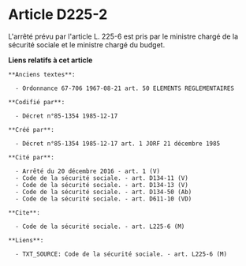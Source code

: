 # Article D225-2

L'arrêté prévu par l'article L. 225-6 est pris par le ministre chargé de la sécurité sociale et le ministre chargé du budget.

**Liens relatifs à cet article**

	**Anciens textes**:

	  - Ordonnance 67-706 1967-08-21 art. 50 ELEMENTS REGLEMENTAIRES

	**Codifié par**:

	  - Décret n°85-1354 1985-12-17

	**Créé par**:

	  - Décret n°85-1354 1985-12-17 art. 1 JORF 21 décembre 1985

	**Cité par**:

	  - Arrêté du 20 décembre 2016 - art. 1 (V)
	  - Code de la sécurité sociale. - art. D134-11 (V)
	  - Code de la sécurité sociale. - art. D134-13 (V)
	  - Code de la sécurité sociale. - art. D134-50 (Ab)
	  - Code de la sécurité sociale. - art. D611-10 (VD)

	**Cite**:

	  - Code de la sécurité sociale. - art. L225-6 (M)

	**Liens**:

	  - TXT_SOURCE: Code de la sécurité sociale. - art. L225-6 (M)
